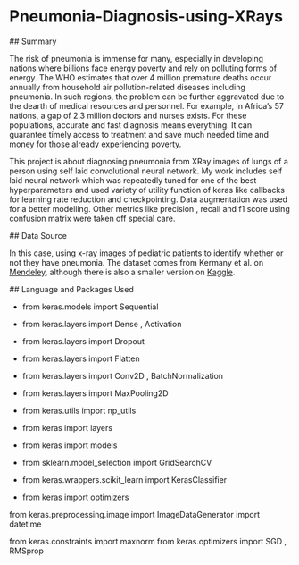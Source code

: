 # Pneumonia-Diagnosis-using-XRays




## Summary

The risk of pneumonia is immense for many, especially in developing nations where billions face energy poverty and rely on polluting forms of energy. The WHO estimates that over 4 million premature deaths occur annually from household air pollution-related diseases including pneumonia. In such regions, the problem can be further aggravated due to the dearth of medical resources and personnel. For example, in Africa’s 57 nations, a gap of 2.3 million doctors and nurses exists. For these populations, accurate and fast diagnosis means everything. It can guarantee timely access to treatment and save much needed time and money for those already experiencing poverty.

This project is about diagnosing pneumonia from XRay images of lungs of a person using self laid convolutional neural network. My work includes self laid neural network which was repeatedly tuned for one of the best hyperparameters and used variety of utility function of keras like callbacks for learning rate reduction and checkpointing. Data augmentation was used for a better modelling. Other metrics like precision , recall and f1 score using confusion matrix were taken off special care. 



## Data Source

In this case, using x-ray images of pediatric patients to identify whether or not they have pneumonia. The dataset comes from Kermany et al. on [Mendeley](https://data.mendeley.com/datasets/rscbjbr9sj/3), although there is also a smaller version on [Kaggle](https://www.kaggle.com/paultimothymooney/chest-xray-pneumonia).



## Language and Packages Used

* from keras.models import Sequential
* from keras.layers import Dense , Activation
* from keras.layers import Dropout
* from keras.layers import Flatten
* from keras.layers import Conv2D , BatchNormalization
* from keras.layers import MaxPooling2D
* from keras.utils import np_utils
* from keras import layers
* from keras import models

* from sklearn.model_selection import GridSearchCV
* from keras.wrappers.scikit_learn import KerasClassifier
* from keras import optimizers

from keras.preprocessing.image import ImageDataGenerator
import datetime

from keras.constraints import maxnorm
from keras.optimizers import SGD , RMSprop
